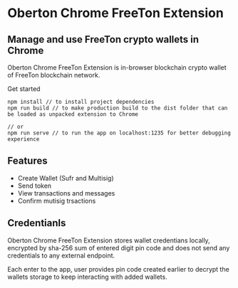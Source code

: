 # Oberton Chrome FreeTon Extension
## Manage and use FreeTon crypto wallets in Chrome

Oberton Chrome FreeTon Extension is in-browser blockchain crypto wallet of FreeTon blockchain network.

Get started


```
npm install // to install project dependencies
npm run build // to make production build to the dist folder that can be loaded as unpacked extension to Chrome

// or
npm run serve // to run the app on localhost:1235 for better debugging experience
```

## Features

- Create Wallet (Sufr and Multisig)
- Send token
- View transactions and messages
- Confirm mutisig trsactions

## Credentianls

Oberton Chrome FreeTon Extension stores wallet credentians locally, encrypted by sha-256 sum of entered digit pin code and does not send any credentials to any external endpoint.

Each enter to the app, user provides pin code created earlier to decrypt the wallets storage to keep interacting with added wallets.
